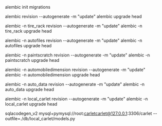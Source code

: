 alembic init migrations

alembic revision --autogenerate -m "update"
alembic upgrade head



alembic -n tire_rack revision --autogenerate  -m "update"
alembic -n tire_rack upgrade head


alembic -n autofiles revision --autogenerate  -m "update"
alembic -n autofiles upgrade head

alembic -n paintscratch revision --autogenerate  -m "update"
alembic -n paintscratch upgrade head

alembic -n automobiledimension revision --autogenerate  -m "update"
alembic -n automobiledimension upgrade head

alembic -n auto_data revision --autogenerate  -m "update"
alembic -n auto_data upgrade head


alembic -n local_carlet revision --autogenerate  -m "update"
alembic -n local_carlet upgrade head


sqlacodegen_v2 mysql+pymysql://root:carletcarlet@127.0.0.1:3306/carlet --outfile=./db/local_carlet/models.py